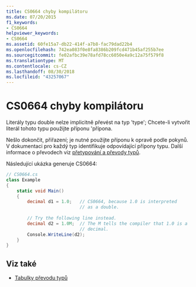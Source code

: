 ```yaml
---
title: CS0664 chyby kompilátoru
ms.date: 07/20/2015
f1_keywords:
- CS0664
helpviewer_keywords:
- CS0664
ms.assetid: 60fe15a7-db22-414f-a7b8-fac79dad22b4
ms.openlocfilehash: 742ea083f0e8fa8386b209fcd471b45af255b7ee
ms.sourcegitcommit: fe02afbc39e78afd78cc6050e4a9c12a75f579f8
ms.translationtype: MT
ms.contentlocale: cs-CZ
ms.lasthandoff: 08/30/2018
ms.locfileid: "43257067"
---
```

# <a name="compiler-error-cs0664"></a>CS0664 chyby kompilátoru
Literály typu double nelze implicitně převést na typ 'type'; Chcete-li vytvořit literál tohoto typu použijte příponu 'přípona.  
  
 Nešlo dokončit, přiřazení; je nutné použijte příponu k opravě podle pokynů. V dokumentaci pro každý typ identifikuje odpovídající přípony typu. Další informace o převodech viz [přetypování a převody typů](../../csharp/programming-guide/types/casting-and-type-conversions.md).  
  
 Následující ukázka generuje CS0664:  
  
```csharp  
// CS0664.cs  
class Example  
{  
    static void Main()  
    {  
        decimal d1 = 1.0;   // CS0664, because 1.0 is interpreted  
                            // as a double.  
  
        // Try the following line instead.  
        decimal d2 = 1.0M;  // The M tells the compiler that 1.0 is a  
                            // decimal.  
        Console.WriteLine(d2);  
    }  
}  
```  
  
## <a name="see-also"></a>Viz také

- [Tabulky převodu typů](../../standard/base-types/conversion-tables.md)
